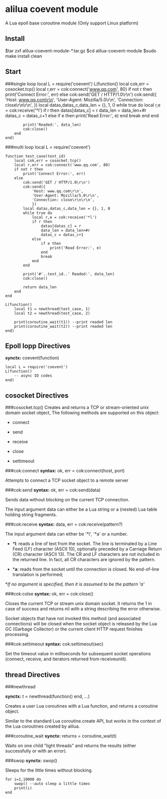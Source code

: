 alilua coevent module
=========
A Lua epoll base coroutine module (Only support Linux platform)

Install
--------
$tar zxf alilua-coevent-module-*.tar.gz
$cd alilua-coevent-module
$sudo make install clean

Start
--------
###single loop
    local L = require('coevent')
    L(function()
        local cok,err = cosocket.tcp()
        local r,err = cok:connect('www.qq.com', 80)
        if not r then
            print('Connect Error:', err)
        else
            cok:send('GET / HTTP/1.0\r\n')
            cok:send({
                'Host: www.qq.com\r\n',
                'User-Agent: Mozilla/5.0\r\n',
                'Connection: close\r\n\r\n',
                })
            local datas,datas_c,data_len = {}, 1, 0
            while true do
                local r,e = cok:receive('*l')
                if r then
                    datas[datas_c] = r
                    data_len = data_len+#r
                    datas_c = datas_c+1
                else
                    if e then
                        print('Read Error:', e)
                    end
                    break
                end
            end
            
            print('Readed:', data_len)
            cok:close()
        end
    end)

###multi loop
    local L = require('coevent')

    function test_case(test_id)
        local cok,err = cosocket.tcp()
        local r,err = cok:connect('www.qq.com', 80)
        if not r then
            print('Connect Error:', err)
        else
            cok:send('GET / HTTP/1.0\r\n')
            cok:send({
                'Host: www.qq.com\r\n',
                'User-Agent: Mozilla/5.0\r\n',
                'Connection: close\r\n\r\n',
                })
            local datas,datas_c,data_len = {}, 1, 0
            while true do
                local r,e = cok:receive('*l')
                if r then
                    datas[datas_c] = r
                    data_len = data_len+#r
                    datas_c = datas_c+1
                else
                    if e then
                        print('Read Error:', e)
                    end
                    break
                end
            end
            
            print('#'..test_id..' Readed:', data_len)
            cok:close()
            
            return data_len
        end
    end
    
    L(function()
        local t1 = newthread(test_case, 1)
        local t2 = newthread(test_case, 2)
        
        print(coroutine_wait(t1)) --print readed len
        print(coroutine_wait(t2)) --print readed len
    end)

Epoll lopp Directives
---------
**synctx:** coevent(function)

    local L = require('coevent')
    L(function()
        -- async IO codes
    end)
 
cosocket Directives
---------
###cosocket.tcp()
Creates and returns a TCP or stream-oriented unix domain socket object, The following methods are supported on this object:

* connect

* send

* receive

* close

* settimeout

###cok:connect
**syntax:** ok, err = cok:connect(host, port)

Attempts to connect a TCP socket object to a remote server

###cok:send
**syntax:** ok, err = cok:send(data)

Sends data without blocking on the current TCP connection.

The input argument data can either be a Lua string or a (nested) Lua table holding string fragments. 

###cok:receive
**syntax:** data, err = cok:receive(pattern?)

The input argument data can either be '*l', '*a' or a number.

* ***l**: reads a line of text from the socket. The line is terminated by a Line Feed (LF) character (ASCII 10), optionally preceded by a Carriage Return (CR) character (ASCII 13). The CR and LF characters are not included in the returned line. In fact, all CR characters are ignored by the pattern.

* ***a**: reads from the socket until the connection is closed. No end-of-line translation is performed;

**If no argument is specified, then it is assumed to be the pattern '*a'**

###cok:colse
**syntax:** ok, err = cok:close()

Closes the current TCP or stream unix domain socket. It returns the 1 in case of success and returns nil with a string describing the error otherwise.

Socket objects that have not invoked this method (and associated connections) will be closed when the socket object is released by the Lua GC (Garbage Collector) or the current client HTTP request finishes processing.

###cok:settimeout
**syntax:** cok:settimeout(sec)

Set the timeout value in milliseconds for subsequent socket operations (connect, receive, and iterators returned from receiveuntil).

thread Directives
--------
###newthread

**synctx:** t = newthread(function() end, ...) 

Creates a user Lua coroutines with a Lua function, and returns a coroutine object.

Similar to the standard Lua coroutine.create API, but works in the context of the Lua coroutines created by alilua.

###coroutine_wait
**synctx:** returns = coroutine_wait(t)

Waits on one child "light threads" and returns the results (either successfully or with an error).

###swop
**synctx:** swop()

Sleeps for the little times without blocking.

    for i=1,10000 do
        swop() --auto sleep a little times
        print(i)
    end

